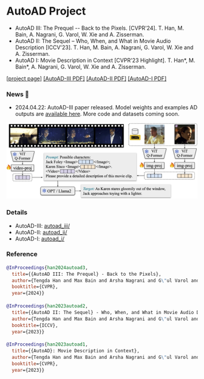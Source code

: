 # AutoAD Project

* AutoAD III: The Prequel -- Back to the Pixels. [CVPR'24]. T. Han, M. Bain, A. Nagrani, G. Varol, W. Xie and A. Zisserman.
* AutoAD II: The Sequel – Who, When, and What in Movie Audio Description [ICCV'23]. T. Han, M. Bain, A. Nagrani, G. Varol, W. Xie and A. Zisserman.
* AutoAD I: Movie Description in Context [CVPR'23 Highlight]. T. Han*, M. Bain*, A. Nagrani, G. Varol, W. Xie and A. Zisserman.

[[project page]](https://www.robots.ox.ac.uk/~vgg/research/autoad/)
[[AutoAD-III PDF]](https://www.robots.ox.ac.uk/~vgg/publications/2024/Han24/han24.pdf)
[[AutoAD-II PDF]](https://www.robots.ox.ac.uk/~vgg/publications/2023/Han23a/han23a.pdf)
[[AutoAD-I PDF]](https://www.robots.ox.ac.uk/~vgg/publications/2023/Han23/han23.pdf)

### News :mega:
* 2024.04.22: AutoAD-III paper released. Model weights and examples AD outputs are [available here](autoad_iii/). More code and datasets coming soon.


<img src="asset/v3_figure.jpg" width="600">


### Details
* AutoAD-III: [autoad_iii/](autoad_iii/)
* AutoAD-II: [autoad_ii/](autoad_ii/)
* AutoAD-I: [autoad_i/](autoad_i/)


### Reference
```bibtex
@InProceedings{han2024autoad3,
  title={{AutoAD III: The Prequel} - Back to the Pixels},  
  author={Tengda Han and Max Bain and Arsha Nagrani and G\"ul Varol and Weidi Xie and Andrew Zisserman},  
  booktitle={CVPR},  
  year={2024}}

@InProceedings{han2023autoad2,
  title={{AutoAD II: The Sequel} - Who, When, and What in Movie Audio Description},  
  author={Tengda Han and Max Bain and Arsha Nagrani and G\"ul Varol and Weidi Xie and Andrew Zisserman},  
  booktitle={ICCV},  
  year={2023}}

@InProceedings{han2023autoad1,
  title={{AutoAD}: Movie Description in Context},  
  author={Tengda Han and Max Bain and Arsha Nagrani and G\"ul Varol and Weidi Xie and Andrew Zisserman},  
  booktitle={CVPR},  
  year={2023}}
```

